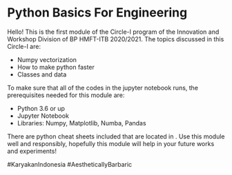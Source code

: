 # Python Basics For Engineering

Hello! This is the first module of the Circle-I program of the Innovation and Workshop Division of BP HMFT-ITB 2020/2021. The topics discussed in this Circle-I are:
* Numpy vectorization
* How to make python faster
* Classes and data

To make sure that all of the codes in the jupyter notebook runs, the prerequisites needed for this module are:
* Python 3.6 or up
* Jupyter Notebook
* Libraries: Numpy, Matplotlib, Numba, Pandas

There are python cheat sheets included that are located in . Use this module well and responsibly, hopefully this module will help in your future works and experiments!

#KaryakanIndonesia
#AestheticallyBarbaric
